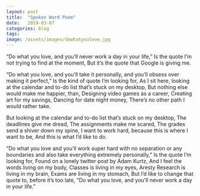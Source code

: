 ```yaml
---
layout: post
title:  "Spoken Word Poem"
date:   2019-03-07
categories: blog
tags:
image: /assets/images/dowhatyoulove.jpg
---
```


“Do what you love, and you’ll never work a day in your life,” 
Is the quote I’m not trying to find at the moment, 
But it’s the quote that Google is giving me.

“Do what you love, and you’ll take it personally, and you’ll obsess over making it perfect,”
Is the kind of quote I’m looking for,
As I sit here, looking at the calendar and to-do list that’s stuck on my desktop,
But nothing else would make me happier, than,
Designing video games as a career,
Creating art for my savings,
Dancing for date night money,
There’s no other path I would rather take. 

But looking at the calendar and to-do list that’s stuck on my desktop, 
The deadlines give me dread, 
The assignments make me scared, 
The grades send a shiver down my spine,
I want to work hard, because this is where I want to be,
And this is what I’d like to do.

“Do what you love and you’ll work super hard with no separation or any boundaries and also take everything extremely personally,”
Is the quote I’m looking for,
Found on a lonely twitter post by Adam Kurtz,
And I feel the words living on my body,
Classes is living in my eyes,
Aresty Research is living in my brain,
Exams are living in my stomach,
But I’d like to change that quote to, before it’s too late,
“Do what you love, and you’ll never work a day in your life.”

